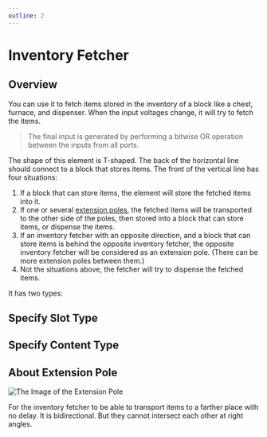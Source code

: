 ```yaml
---
outline: 2
---
```


<script setup lang="ts">
import ElectricConnection from "../../../components/ElectricElement/ElectricConnection";
import ElectricConnectorType from "../../../components/ElectricElement/ElectricConnectorType";
import ElectricConnectorDirection from "../../../components/ElectricElement/ElectricConnectorDirection";
import ElectricConnectionDisplayMode from "../../../components/ElectricElement/ElectricConnectionDisplayMode";
import IOPort from "../../../components/ElectricElement/IOPort";
import ElectricElement from "../../../components/ElectricElement/ElectricElement.vue";

let connections1 = [
    new ElectricConnection(ElectricConnectorDirection.All, ElectricConnectorType.Input, ElectricConnectionDisplayMode.StartAndEnd, [
        new IOPort(1, 8, "", "Specify slot"),
        new IOPort(9, 16, "", "Specify count"),
        new IOPort(17, 17, "", "If this is 1, the element will ignore specified count in operation, and will control as much as possible."),
        new IOPort(18, 18, "", "If this is 1, the element will not dispense.")
    ], true)
];
let connections2 = [
    new ElectricConnection(ElectricConnectorDirection.All, ElectricConnectorType.Input, ElectricConnectionDisplayMode.StartAndEnd, [
        new IOPort(1, 10, "", "Specify block content."),
        new IOPort(11, 11, "", "If this is 1, the element will also check the block data, otherwise not."),
        new IOPort(12, 12, "", "If this is 1, the element will fetch all items meet the conditions, otherwise only the first one."),
        new IOPort(13, 13, "", "If this is 1, the element will not dispense."),
        new IOPort(14, 14, "", "No Effect"),
        new IOPort(15, 32, "", "If the 11th bit is 1, specify the block data, otherwise no effect.")
    ], true)
];
</script>

# Inventory Fetcher <Badge text="v2.0"/>

## Overview

You can use it to fetch items stored in the inventory of a block like a chest, furnace, and dispenser. When the input voltages change, it will try to fetch the items.

> The final input is generated by performing a bitwise OR operation between the inputs from all ports.

The shape of this element is T-shaped. The back of the horizontal line should connect to a block that stores items. The front of the vertical line has four situations:

1. If a block that can store items, the element will store the fetched items into it.
2. If one or several [extension poles](#about-extension-pole), the fetched items will be transported to the other side of the poles, then stored into a block that can store items, or dispense the items.
3. If an inventory fetcher with an opposite direction, and a block that can store items is behind the opposite inventory fetcher, the opposite inventory fetcher will be considered as an extension pole. (There can be more extension poles between them.)
4. Not the situations above, the fetcher will try to dispense the fetched items.

It has two types:

## Specify Slot Type

<ElectricElement imgAltPrefix="Inventory Fetcher - Specify Slot" :connections="connections1" imgSrc="/images/expand/transportation/GVInventoryFetcherBlock0.webp"/>

## Specify Content Type

<ElectricElement imgAltPrefix="Inventory Fetcher - Specify Content" :connections="connections2" imgSrc="/images/expand/transportation/GVInventoryFetcherBlock2.webp"/>

## About Extension Pole

<img alt="The Image of the Extension Pole" src="/images/expand/transportation/GVInventoryFetcherBlock1.webp" class="center_image small">

For the inventory fetcher to be able to transport items to a farther place with no delay. It is bidirectional. But they cannot intersect each other at right angles.